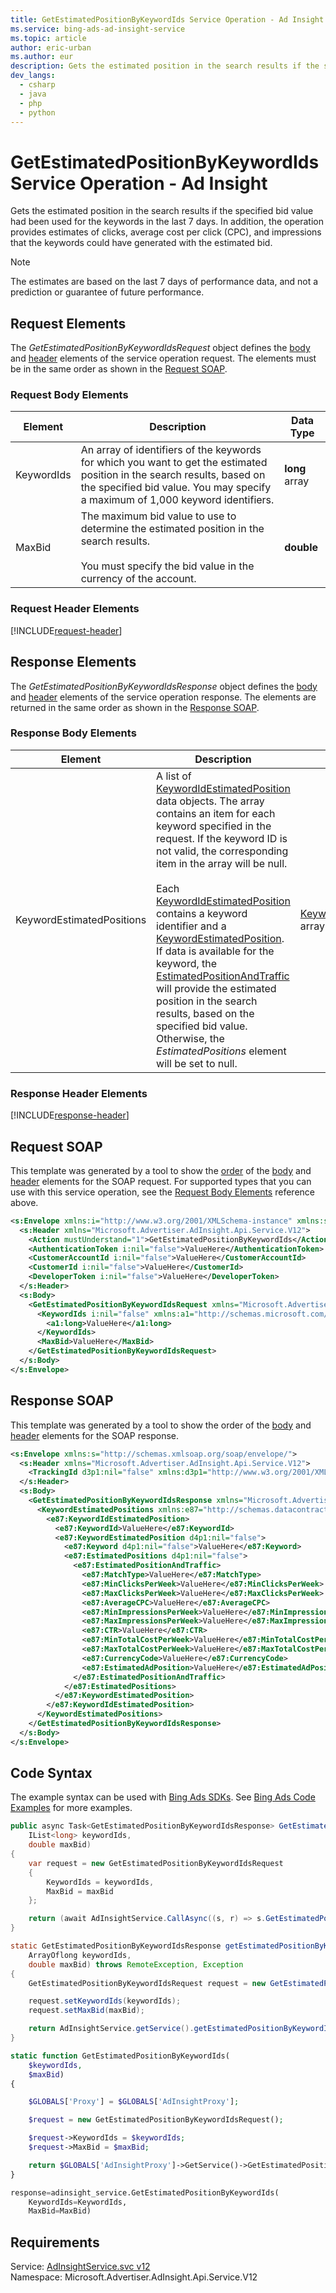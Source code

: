 ```yaml
---
title: GetEstimatedPositionByKeywordIds Service Operation - Ad Insight
ms.service: bing-ads-ad-insight-service
ms.topic: article
author: eric-urban
ms.author: eur
description: Gets the estimated position in the search results if the specified bid value had been used for the keywords in the last 7 days.
dev_langs: 
  - csharp
  - java
  - php
  - python
---
```

# GetEstimatedPositionByKeywordIds Service Operation - Ad Insight
Gets the estimated position in the search results if the specified bid value had been used for the keywords in the last 7 days. In addition, the operation provides estimates of clicks, average cost per click (CPC), and impressions that the keywords could have generated with the estimated bid.

> [!NOTE]
> The estimates are based on the last 7 days of performance data, and not a prediction or guarantee of future performance.

## <a name="request"></a>Request Elements
The *GetEstimatedPositionByKeywordIdsRequest* object defines the [body](#request-body) and [header](#request-header) elements of the service operation request. The elements must be in the same order as shown in the [Request SOAP](#request-soap). 

### <a name="request-body"></a>Request Body Elements


|Element|Description|Data Type|
|-----------|---------------|-------------|
|<a name="keywordids"></a>KeywordIds|An array of identifiers of the keywords for which you want to get the estimated position in the search results, based on the specified bid value. You may specify a maximum of 1,000 keyword identifiers.|**long** array|
|<a name="maxbid"></a>MaxBid|The maximum bid value to use to determine the estimated position in the search results.<br /><br />You must specify the bid value in the currency of the account.|**double**|

### <a name="request-header"></a>Request Header Elements
[!INCLUDE[request-header](./includes/request-header.md)]

## <a name="response"></a>Response Elements
The *GetEstimatedPositionByKeywordIdsResponse* object defines the [body](#response-body) and [header](#response-header) elements of the service operation response. The elements are returned in the same order as shown in the [Response SOAP](#response-soap).

### <a name="response-body"></a>Response Body Elements


|Element|Description|Data Type|
|-----------|---------------|-------------|
|<a name="keywordestimatedpositions"></a>KeywordEstimatedPositions|A list of [KeywordIdEstimatedPosition](keywordidestimatedposition.md) data objects. The array contains an item for each keyword specified in the request. If the keyword ID is not valid, the corresponding item in the array will be null.<br /><br />Each [KeywordIdEstimatedPosition](keywordidestimatedposition.md) contains a keyword identifier and a  [KeywordEstimatedPosition](keywordestimatedposition.md). If data is available for the keyword, the [EstimatedPositionAndTraffic](estimatedpositionandtraffic.md) will provide the estimated position in the search results, based on the specified bid value. Otherwise, the *EstimatedPositions* element will be set to null.|[KeywordIdEstimatedPosition](keywordidestimatedposition.md) array|

### <a name="response-header"></a>Response Header Elements
[!INCLUDE[response-header](./includes/response-header.md)]

## <a name="request-soap"></a>Request SOAP
This template was generated by a tool to show the [order](../guides/services-protocol.md#element-order) of the [body](#request-body) and [header](#request-header) elements for the SOAP request. For supported types that you can use with this service operation, see the [Request Body Elements](#request-header) reference above.

```xml
<s:Envelope xmlns:i="http://www.w3.org/2001/XMLSchema-instance" xmlns:s="http://schemas.xmlsoap.org/soap/envelope/">
  <s:Header xmlns="Microsoft.Advertiser.AdInsight.Api.Service.V12">
    <Action mustUnderstand="1">GetEstimatedPositionByKeywordIds</Action>
    <AuthenticationToken i:nil="false">ValueHere</AuthenticationToken>
    <CustomerAccountId i:nil="false">ValueHere</CustomerAccountId>
    <CustomerId i:nil="false">ValueHere</CustomerId>
    <DeveloperToken i:nil="false">ValueHere</DeveloperToken>
  </s:Header>
  <s:Body>
    <GetEstimatedPositionByKeywordIdsRequest xmlns="Microsoft.Advertiser.AdInsight.Api.Service.V12">
      <KeywordIds i:nil="false" xmlns:a1="http://schemas.microsoft.com/2003/10/Serialization/Arrays">
        <a1:long>ValueHere</a1:long>
      </KeywordIds>
      <MaxBid>ValueHere</MaxBid>
    </GetEstimatedPositionByKeywordIdsRequest>
  </s:Body>
</s:Envelope>
```

## <a name="response-soap"></a>Response SOAP
This template was generated by a tool to show the order of the [body](#response-body) and [header](#response-header) elements for the SOAP response.

```xml
<s:Envelope xmlns:s="http://schemas.xmlsoap.org/soap/envelope/">
  <s:Header xmlns="Microsoft.Advertiser.AdInsight.Api.Service.V12">
    <TrackingId d3p1:nil="false" xmlns:d3p1="http://www.w3.org/2001/XMLSchema-instance">ValueHere</TrackingId>
  </s:Header>
  <s:Body>
    <GetEstimatedPositionByKeywordIdsResponse xmlns="Microsoft.Advertiser.AdInsight.Api.Service.V12">
      <KeywordEstimatedPositions xmlns:e87="http://schemas.datacontract.org/2004/07/Microsoft.BingAds.Advertiser.AdInsight.Api.DataContract.V12.Entity" d4p1:nil="false" xmlns:d4p1="http://www.w3.org/2001/XMLSchema-instance">
        <e87:KeywordIdEstimatedPosition>
          <e87:KeywordId>ValueHere</e87:KeywordId>
          <e87:KeywordEstimatedPosition d4p1:nil="false">
            <e87:Keyword d4p1:nil="false">ValueHere</e87:Keyword>
            <e87:EstimatedPositions d4p1:nil="false">
              <e87:EstimatedPositionAndTraffic>
                <e87:MatchType>ValueHere</e87:MatchType>
                <e87:MinClicksPerWeek>ValueHere</e87:MinClicksPerWeek>
                <e87:MaxClicksPerWeek>ValueHere</e87:MaxClicksPerWeek>
                <e87:AverageCPC>ValueHere</e87:AverageCPC>
                <e87:MinImpressionsPerWeek>ValueHere</e87:MinImpressionsPerWeek>
                <e87:MaxImpressionsPerWeek>ValueHere</e87:MaxImpressionsPerWeek>
                <e87:CTR>ValueHere</e87:CTR>
                <e87:MinTotalCostPerWeek>ValueHere</e87:MinTotalCostPerWeek>
                <e87:MaxTotalCostPerWeek>ValueHere</e87:MaxTotalCostPerWeek>
                <e87:CurrencyCode>ValueHere</e87:CurrencyCode>
                <e87:EstimatedAdPosition>ValueHere</e87:EstimatedAdPosition>
              </e87:EstimatedPositionAndTraffic>
            </e87:EstimatedPositions>
          </e87:KeywordEstimatedPosition>
        </e87:KeywordIdEstimatedPosition>
      </KeywordEstimatedPositions>
    </GetEstimatedPositionByKeywordIdsResponse>
  </s:Body>
</s:Envelope>
```

## <a name="example"></a>Code Syntax
The example syntax can be used with [Bing Ads SDKs](../guides/client-libraries.md). See [Bing Ads Code Examples](../guides/code-examples.md) for more examples.
```csharp
public async Task<GetEstimatedPositionByKeywordIdsResponse> GetEstimatedPositionByKeywordIdsAsync(
    IList<long> keywordIds,
    double maxBid)
{
    var request = new GetEstimatedPositionByKeywordIdsRequest
    {
        KeywordIds = keywordIds,
        MaxBid = maxBid
    };

    return (await AdInsightService.CallAsync((s, r) => s.GetEstimatedPositionByKeywordIdsAsync(r), request));
}
```
```java
static GetEstimatedPositionByKeywordIdsResponse getEstimatedPositionByKeywordIds(
    ArrayOflong keywordIds,
    double maxBid) throws RemoteException, Exception
{
    GetEstimatedPositionByKeywordIdsRequest request = new GetEstimatedPositionByKeywordIdsRequest();

    request.setKeywordIds(keywordIds);
    request.setMaxBid(maxBid);

    return AdInsightService.getService().getEstimatedPositionByKeywordIds(request);
}
```
```php
static function GetEstimatedPositionByKeywordIds(
    $keywordIds,
    $maxBid)
{

    $GLOBALS['Proxy'] = $GLOBALS['AdInsightProxy'];

    $request = new GetEstimatedPositionByKeywordIdsRequest();

    $request->KeywordIds = $keywordIds;
    $request->MaxBid = $maxBid;

    return $GLOBALS['AdInsightProxy']->GetService()->GetEstimatedPositionByKeywordIds($request);
}
```
```python
response=adinsight_service.GetEstimatedPositionByKeywordIds(
    KeywordIds=KeywordIds,
    MaxBid=MaxBid)
```

## Requirements
Service: [AdInsightService.svc v12](https://adinsight.api.bingads.microsoft.com/Api/Advertiser/AdInsight/v12/AdInsightService.svc)  
Namespace: Microsoft.Advertiser.AdInsight.Api.Service.V12  


